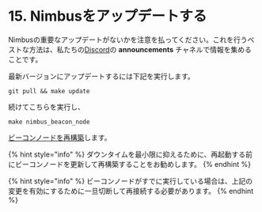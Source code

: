 # 15. Nimbusをアップデートする

Nimbusの重要なアップデートがないかを注意を払ってください。これを行うベストな方法は、私たちの[Discord](https://discord.com/invite/XRxWahP)の **announcements** チャネルで情報を集めることです。

最新バージョンにアップデートするには下記を実行します。

```text
git pull && make update
```

続けてこちらを実行し、

```text
make nimbus_beacon_node
```

[ビーコンノードを再構築](https://haruki.gitbook.io/nimbus-book-ja/how-to/8-build-the-beacon-node)します。

{% hint style="info" %}
ダウンタイムを最小限に抑えるために、再起動する前にビーコンノードを更新して再構築することをお勧めします。
{% endhint %}

{% hint style="info" %}
ビーコンノードがすでに実行している場合は、上記の変更を有効にするために一旦切断して再接続する必要があります。
{% endhint %}




